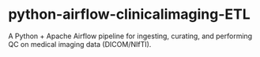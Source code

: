 # python-airflow-clinicalimaging-ETL
A Python + Apache Airflow pipeline for ingesting, curating, and performing QC on medical imaging data (DICOM/NIfTI).
